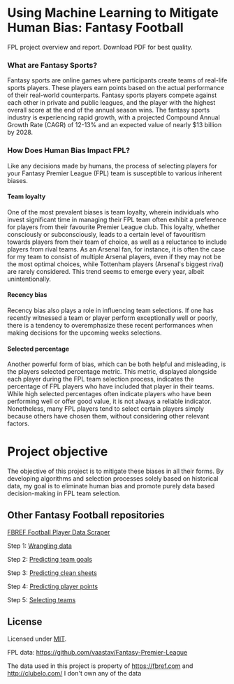 # Using Machine Learning to Mitigate Human Bias: Fantasy Football
FPL project overview and report. Download PDF for best quality.

### What are Fantasy Sports?

Fantasy sports are online games where participants
create teams of real-life sports players. These players
earn points based on the actual performance of their
real-world counterparts. Fantasy sports players
compete against each other in private and public
leagues, and the player with the highest overall score at
the end of the annual season wins. The fantasy sports
industry is experiencing rapid growth, with a projected
Compound Annual Growth Rate (CAGR) of 12-13% and
an expected value of nearly $13 billion by 2028.

### How Does Human Bias Impact FPL?

Like any decisions made by humans, the process of
selecting players for your Fantasy Premier League (FPL)
team is susceptible to various inherent biases.

#### Team loyalty
One of the most prevalent biases is team loyalty,
wherein individuals who invest significant time in
managing their FPL team often exhibit a preference for
players from their favourite Premier League club. This
loyalty, whether consciously or subconsciously, leads to
a certain level of favouritism towards players from their
team of choice, as well as a reluctance to include
players from rival teams. As an Arsenal fan, for instance,
it is often the case for my team to consist of multiple
Arsenal players, even if they may not be the most
optimal choices, while Tottenham players (Arsenal's
biggest rival) are rarely considered. This trend seems to
emerge every year, albeit unintentionally.

#### Recency bias
Recency bias also plays a role in influencing team
selections. If one has recently witnessed a team or
player perform exceptionally well or poorly, there is a
tendency to overemphasize these recent performances
when making decisions for the upcoming weeks
selections.

#### Selected percentage
Another powerful form of bias, which can be both
helpful and misleading, is the players selected
percentage metric. This metric, displayed alongside
each player during the FPL team selection process,
indicates the percentage of FPL players who have
included that player in their teams. While high selected
percentages often indicate players who have been
performing well or offer good value, it is not always a
reliable indicator. Nonetheless, many FPL players tend
to select certain players simply because others have
chosen them, without considering other relevant
factors.

# Project objective
The objective of this project is to mitigate these biases
in all their forms. By developing algorithms and
selection processes solely based on historical data, my
goal is to eliminate human bias and promote purely
data based decision-making in FPL team selection.

## Other Fantasy Football repositories

[FBREF Football Player Data Scraper](https://github.com/adamcorren/fbref_football_player_data_scraper)

Step 1: [Wrangling data](https://github.com/adamcorren/fantasy_football_data_wrangling_pandas)

Step 2: [Predicting team goals](https://github.com/adamcorren/fantasy_football_predicting_team_goals)

Step 3: [Predicting clean sheets](https://github.com/adamcorren/fantasy_football_predicting_clean_sheet)

Step 4: [Predicting player points](https://github.com/adamcorren/fantasy_football_predicting_player_points)

Step 5: [Selecting teams](https://github.com/adamcorren/fantasy_football_selecting_squads)


## License

Licensed under [MIT]((https://opensource.org/license/mit/)).

FPL data: https://github.com/vaastav/Fantasy-Premier-League

The data used in this project is property of https://fbref.com and http://clubelo.com/
I don't own any of the data
